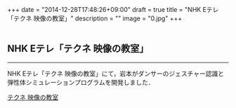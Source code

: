 +++
date = "2014-12-28T17:48:26+09:00"
draft = true
title = "NHK Eテレ「テクネ 映像の教室」"
description = ""
image = "0.jpg"
+++

<div class="embedded-image-wrapper">
    <div class="embedded-image-container">
        <img src="../../img/news/0.jpg" alt="" />
    </div>
</div>

## NHK Eテレ「テクネ 映像の教室」
---
NHK Eテレ「テクネ 映像の教室」にて，岩本がダンサーのジェスチャー認識と弾性体シミュレーションプログラムを開発しました．

[テクネ 映像の教室](http://www.nhk.or.jp/bijutsu/techne/try/content.html#programming)
